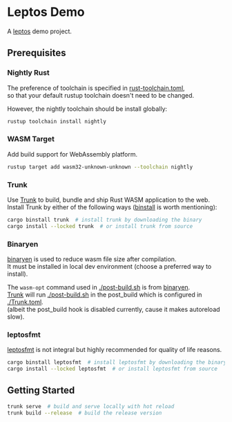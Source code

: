# Leptos Demo

A [leptos](https://github.com/leptos-rs/leptos) demo project.

## Prerequisites

### Nightly Rust

The preference of toolchain is specified in
[rust-toolchain.toml](./rust-toolchain.toml),\
so that your default rustup toolchain doesn't need to be changed.

However, the nightly toolchain should be install globally:

```sh
rustup toolchain install nightly
```

### WASM Target

Add build support for WebAssembly platform.

```sh
rustup target add wasm32-unknown-unknown --toolchain nightly
```

### Trunk

Use [Trunk](https://github.com/trunk-rs/trunk)
to build, bundle and ship Rust WASM application to the web.\
Install Trunk by either of the following ways
([binstall](https://github.com/cargo-bins/cargo-binstall) is worth mentioning):

```sh
cargo binstall trunk  # install trunk by downloading the binary
cargo install --locked trunk  # or install trunk from source
```

### Binaryen

[binaryen](https://github.com/WebAssembly/binaryen)
is used to reduce wasm file size after compilation.\
It must be installed in local dev environment (choose a preferred way to install).

The `wasm-opt` command  used in [./post-build.sh](./post-build.sh)
is from [binaryen](https://github.com/WebAssembly/binaryen).\
[Trunk](#trunk) will run [./post-build.sh](./post-build.sh)
in the post_build which is configured in [./Trunk.toml](./Trunk.toml).\
(albeit the post_build hook is disabled currently, cause it makes autoreload slow).

### leptosfmt

[leptosfmt](https://github.com/bram209/leptosfmt)
is not integral but highly recommended for quality of life reasons.

```sh
cargo binstall leptosfmt  # install leptosfmt by downloading the binary
cargo install --locked leptosfmt  # or install leptosfmt from source
```

## Getting Started

```sh
trunk serve  # build and serve locally with hot reload
trunk build --release  # build the release version
```

